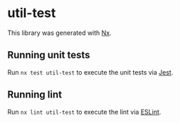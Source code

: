 # util-test

This library was generated with [Nx](https://nx.dev).

## Running unit tests

Run `nx test util-test` to execute the unit tests via [Jest](https://jestjs.io).

## Running lint

Run `nx lint util-test` to execute the lint via [ESLint](https://eslint.org/).
